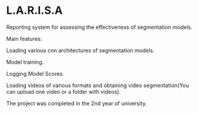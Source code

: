 # L.A.R.I.S.A
Reporting system for assessing the effectiveness of segmentation models.

Main features:

  Loading various cnn architectures of segmentation models.

  Model training.

  Logging Model Scores.

  Loading videos of various formats and obtaining video segmentation(You can upload one video or a folder with videos).

The project was completed in the 2nd year of university.

